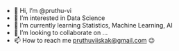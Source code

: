 - 👋 Hi, I’m @pruthu-vi
- 👀 I’m interested in Data Science
- 🌱 I’m currently learning Statistics, Machine Learning, AI
- 💞️ I’m looking to collaborate on ...
- 📫 How to reach me pruthuviiskak@gmail.com 😉

<!---
pruthu-vi/pruthu-vi is a ✨ special ✨ repository because its `README.md` (this file) appears on your GitHub profile.
You can click the Preview link to take a look at your changes.
--->
